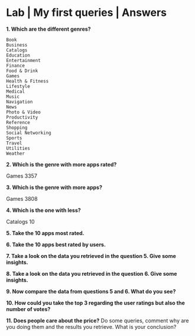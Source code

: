 # Lab | My first queries | Answers 

**1. Which are the different genres?**

	Book
	Business
	Catalogs
	Education
	Entertainment
	Finance
	Food & Drink
	Games
	Health & Fitness
	Lifestyle
	Medical
	Music
	Navigation
	News
	Photo & Video
	Productivity
	Reference
	Shopping
	Social Networking
	Sports
	Travel
	Utilities
	Weather

**2. Which is the genre with more apps rated?**

Games	3357

**3. Which is the genre with more apps?**

Games	3808

**4. Which is the one with less?**

Catalogs	10

**5. Take the 10 apps most rated.**

**6. Take the 10 apps best rated by users.**

**7. Take a look on the data you retrieved in the question 5. Give some insights.**

**8. Take a look on the data you retrieved in the question 6. Give some insights.**

**9. Now compare the data from questions 5 and 6. What do you see?**

**10. How could you take the top 3 regarding the user ratings but also the number of votes?**

**11. Does people care about the price?** Do some queries, comment why are you doing them and the results you retrieve. What is your conclusion?